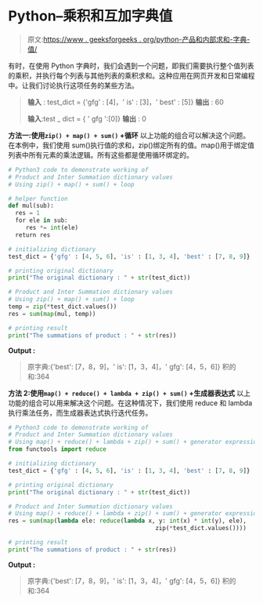 # Python–乘积和互加字典值

> 原文:[https://www . geeksforgeeks . org/python-产品和内部求和-字典-值/](https://www.geeksforgeeks.org/python-product-and-inter-summation-dictionary-values/)

有时，在使用 Python 字典时，我们会遇到一个问题，即我们需要执行整个值列表的乘积，并执行每个列表与其他列表的乘积求和。这种应用在网页开发和日常编程中。让我们讨论执行这项任务的某些方法。

> **输入** : test_dict = {'gfg' : [4]，' is' : [3]，' best' : [5]}
> **输出** : 60
> 
> **输入**:test _ dict = { ' gfg ':[0]}
> **输出** : 0

**方法一:使用`zip() + map() + sum()` +循环**
以上功能的组合可以解决这个问题。在本例中，我们使用 sum()执行值的求和，zip()绑定所有的值。map()用于绑定值列表中所有元素的乘法逻辑。所有这些都是使用循环绑定的。

```py
# Python3 code to demonstrate working of 
# Product and Inter Summation dictionary values
# Using zip() + map() + sum() + loop 

# helper function
def mul(sub):
  res = 1
  for ele in sub:
     res *= int(ele)
  return res

# initializing dictionary
test_dict = {'gfg' : [4, 5, 6], 'is' : [1, 3, 4], 'best' : [7, 8, 9]}

# printing original dictionary
print("The original dictionary : " + str(test_dict))

# Product and Inter Summation dictionary values
# Using zip() + map() + sum() + loop 
temp = zip(*test_dict.values())
res = sum(map(mul, temp))  

# printing result 
print("The summations of product : " + str(res)) 
```

**Output :**

> 原字典:{'best': [7，8，9]，' is': [1，3，4]，' gfg': [4，5，6]}
> 积的和:364

**方法 2:使用`map() + reduce() + lambda + zip() + sum()` +生成器表达式**
以上功能的组合可以用来解决这个问题。在这种情况下，我们使用 reduce 和 lambda 执行乘法任务，而生成器表达式执行迭代任务。

```py
# Python3 code to demonstrate working of 
# Product and Inter Summation dictionary values
# Using map() + reduce() + lambda + zip() + sum() + generator expression
from functools import reduce

# initializing dictionary
test_dict = {'gfg' : [4, 5, 6], 'is' : [1, 3, 4], 'best' : [7, 8, 9]}

# printing original dictionary
print("The original dictionary : " + str(test_dict))

# Product and Inter Summation dictionary values
# Using map() + reduce() + lambda + zip() + sum() + generator expression
res = sum(map(lambda ele: reduce(lambda x, y: int(x) * int(y), ele),
                                          zip(*test_dict.values())))

# printing result 
print("The summations of product : " + str(res)) 
```

**Output :**

> 原字典:{'best': [7，8，9]，' is': [1，3，4]，' gfg': [4，5，6]}
> 积的和:364